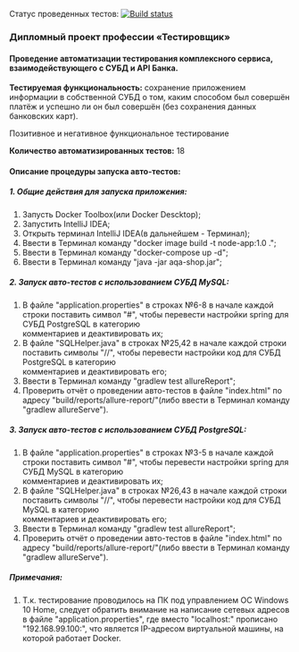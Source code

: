 Статус проведенных тестов:
[![Build status](https://ci.appveyor.com/api/projects/status/718rh8fb5h3ucy5h?svg=true)](https://ci.appveyor.com/project/AleksandrZhuravel/aqa-homework2-4-1)








### Дипломный проект профессии «Тестировщик»
#### Проведение автоматизации тестирования комплексного сервиса, взаимодействующего с СУБД и API Банка.
**Тестируемая функциональность:** сохранение приложением информации в собственной СУБД о том, каким способом был совершён платёж и успешно ли он был совершён 
(без сохранения данных банковских карт).

Позитивное и негативное функциональное тестирование

**Количество автоматизированных тестов:** 18

#### Описание процедуры запуска авто-тестов:

##### 1. Общие действия для запуска приложения:

1) Запусть Docker Toolbox(или Docker Descktop);
2) Запустить IntelliJ IDEA;
3) Открыть терминал IntelliJ IDEA(в дальнейшем - Терминал);
4) Ввести в Терминал команду "docker image build -t node-app:1.0 .";
5) Ввести в Терминал команду "docker-compose up -d";
6) Ввести в Терминал команду "java -jar aqa-shop.jar";

##### 2. Запуск авто-тестов с использованием СУБД MySQL:

1) В файле "application.properties" в строках №6-8 в начале каждой строки поставить символ "#", чтобы перевести настройки spring для СУБД PostgreSQL в категорию  
комментариев и деактивировать их;
2) В файле "SQLHelper.java" в строках №25,42  в начале каждой строки поставить символы "//", чтобы перевести настройки код для СУБД PostgreSQL в категорию  
комментариев и деактивировать его;
3) Ввести в Терминал команду "gradlew test allureReport";
4) Проверить отчёт о проведении авто-тестов в файле "index.html" по адресу "build/reports/allure-report/"(либо ввести в Терминал команду "gradlew allureServe").

##### 3. Запуск авто-тестов с использованием СУБД PostgreSQL:

1) В файле "application.properties" в строках №3-5 в начале каждой строки поставить символ "#", чтобы перевести настройки spring для СУБД MySQL в категорию  
комментариев и деактивировать их;
2) В файле "SQLHelper.java" в строках №26,43  в начале каждой строки поставить символы "//", чтобы перевести настройки код для СУБД MySQL в категорию  
комментариев и деактивировать его;
3) Ввести в Терминал команду "gradlew test allureReport";
4) Проверить отчёт о проведении авто-тестов в файле "index.html" по адресу "build/reports/allure-report/"(либо ввести в Терминал команду "gradlew allureServe").

##### Примечания:
1) Т.к. тестирование проводилось на ПК под управлением ОС Windows 10 Home, следует обратить внимание на написание сетевых адресов в файле "application.properties", где вместо 
"localhost:" прописано "192.168.99.100:", что является IP-адресом виртуальной машины, на которой работает Docker.

